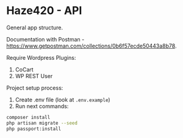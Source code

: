 # Haze420 - API
General app structure.

Documentation with Postman - https://www.getpostman.com/collections/0b6f57ecde50443a8b78.

Require Wordpress Plugins:
1. CoCart
2. WP REST User

Project setup process:
1. Create .env file (look at `.env.example`)
2. Run next commands:
````bash
composer install
php artisan migrate --seed
php passport:install
````
